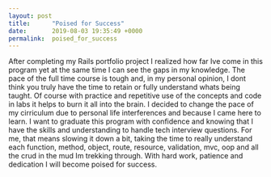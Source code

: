 ```yaml
---
layout: post
title:      "Poised for Success"
date:       2019-08-03 19:35:49 +0000
permalink:  poised_for_success
---
```



After completing my Rails portfolio project I realized how far Ive come in this program yet at the same time I can see the gaps in my knowledge. The pace of the full time course is tough and, in my personal opinion, I dont think you truly have the time to retain or fully understand whats being taught. Of course with practice and repetitive use of the concepts and code in labs it helps to burn it all into the brain. I decided to change the pace of my cirriculum due to personal life interferences and because I came here to learn. I want to graduate this program with confidence and knowing that I have the skills and understanding to handle tech interview questions. For me, that means slowing it down a bit, taking the time to really understand each function, method, object, route, resource, validation, mvc, oop and all the crud in the mud Im trekking through. With hard work, patience and dedication I will become poised for success.
